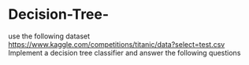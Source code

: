 # Decision-Tree-
use the following dataset
https://www.kaggle.com/competitions/titanic/data?select=test.csv
Implement a decision tree classifier and answer the following questions

